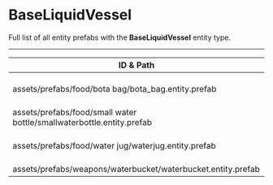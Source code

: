 # BaseLiquidVessel
Full list of all <Badge type="warning" text="4"/> entity prefabs with the **BaseLiquidVessel** entity type.

---
| ID & Path |
| --- |
| <a href="#1851422019"><Badge id="1851422019" type="tip" text="#"/></a> <Badge type="tip" text="1851422019"/> <Badge type="info" text="ViewModel"/> <Badge type="info" text="HideIfOwnerFirstPerson"/> <br> assets/prefabs/food/bota bag/bota_bag.entity.prefab |
| <a href="#139849256"><Badge id="139849256" type="tip" text="#"/></a> <Badge type="tip" text="139849256"/> <Badge type="info" text="ViewModel"/> <Badge type="info" text="HideIfOwnerFirstPerson"/> <br> assets/prefabs/food/small water bottle/smallwaterbottle.entity.prefab |
| <a href="#366999130"><Badge id="366999130" type="tip" text="#"/></a> <Badge type="tip" text="366999130"/> <Badge type="info" text="ViewModel"/> <Badge type="info" text="HideIfOwnerFirstPerson"/> <br> assets/prefabs/food/water jug/waterjug.entity.prefab |
| <a href="#1182699531"><Badge id="1182699531" type="tip" text="#"/></a> <Badge type="tip" text="1182699531"/> <Badge type="info" text="ViewModel"/> <Badge type="info" text="HideIfOwnerFirstPerson"/> <br> assets/prefabs/weapons/waterbucket/waterbucket.entity.prefab |
